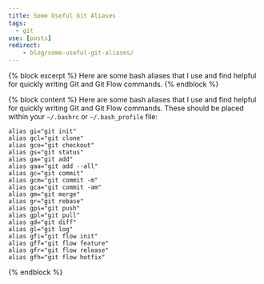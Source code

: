 ```yaml
---
title: Some Useful Git Aliases
tags:
  - git
use: [posts]
redirect:
    - blog/some-useful-git-aliases/
---
```

{% block excerpt %}
Here are some bash aliases that I use and find helpful for quickly writing Git and Git Flow commands.
{% endblock %}

{% block content %}
Here are some bash aliases that I use and find helpful for quickly writing Git and Git Flow commands. These should be placed within your `~/.bashrc` or `~/.bash_profile` file:

```language-bash
alias gi="git init"
alias gcl="git clone"
alias gco="git checkout"
alias gs="git status"
alias ga="git add"
alias gaa="git add --all"
alias gc="git commit"
alias gcm="git commit -m"
alias gca="git commit -am"
alias gm="git merge"
alias gr="git rebase"
alias gps="git push"
alias gpl="git pull"
alias gd="git diff"
alias gl="git log"
alias gfi="git flow init"
alias gff="git flow feature"
alias gfr="git flow release"
alias gfh="git flow hotfix"
```
{% endblock %}
